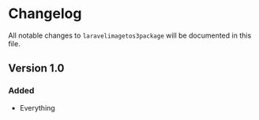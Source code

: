 # Changelog

All notable changes to `laravelimagetos3package` will be documented in this file.

## Version 1.0

### Added
- Everything

